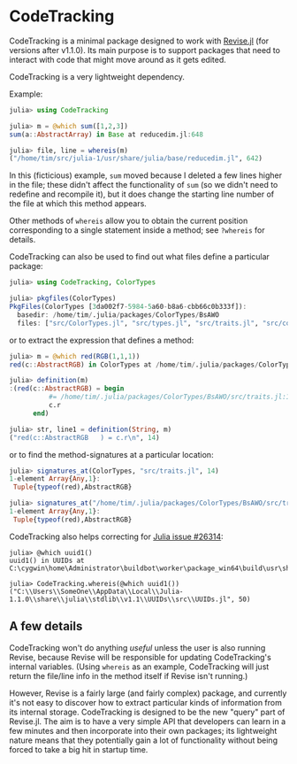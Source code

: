 # CodeTracking

CodeTracking is a minimal package designed to work with
[Revise.jl](https://github.com/timholy/Revise.jl) (for versions after v1.1.0).
Its main purpose is to support packages that need to interact with code that might move
around as it gets edited.

CodeTracking is a very lightweight dependency.

Example:

```julia
julia> using CodeTracking

julia> m = @which sum([1,2,3])
sum(a::AbstractArray) in Base at reducedim.jl:648

julia> file, line = whereis(m)
("/home/tim/src/julia-1/usr/share/julia/base/reducedim.jl", 642)
```

In this (ficticious) example, `sum` moved because I deleted a few lines higher in the file;
these didn't affect the functionality of `sum` (so we didn't need to redefine and recompile it),
but it does change the starting line number of the file at which this method appears.

Other methods of `whereis` allow you to obtain the current position corresponding to a single
statement inside a method; see `?whereis` for details.

CodeTracking can also be used to find out what files define a particular package:

```julia
julia> using CodeTracking, ColorTypes

julia> pkgfiles(ColorTypes)
PkgFiles(ColorTypes [3da002f7-5984-5a60-b8a6-cbb66c0b333f]):
  basedir: /home/tim/.julia/packages/ColorTypes/BsAWO
  files: ["src/ColorTypes.jl", "src/types.jl", "src/traits.jl", "src/conversions.jl", "src/show.jl", "src/operations.jl"]
```

or to extract the expression that defines a method:

```julia
julia> m = @which red(RGB(1,1,1))
red(c::AbstractRGB) in ColorTypes at /home/tim/.julia/packages/ColorTypes/BsAWO/src/traits.jl:14

julia> definition(m)
:(red(c::AbstractRGB) = begin
          #= /home/tim/.julia/packages/ColorTypes/BsAWO/src/traits.jl:14 =#
          c.r
      end)

julia> str, line1 = definition(String, m)
("red(c::AbstractRGB   ) = c.r\n", 14)
```

or to find the method-signatures at a particular location:

```julia
julia> signatures_at(ColorTypes, "src/traits.jl", 14)
1-element Array{Any,1}:
 Tuple{typeof(red),AbstractRGB}

julia> signatures_at("/home/tim/.julia/packages/ColorTypes/BsAWO/src/traits.jl", 14)
1-element Array{Any,1}:
 Tuple{typeof(red),AbstractRGB}
```

CodeTracking also helps correcting for [Julia issue #26314](https://github.com/JuliaLang/julia/issues/26314):

```
julia> @which uuid1()
uuid1() in UUIDs at C:\cygwin\home\Administrator\buildbot\worker\package_win64\build\usr\share\julia\stdlib\v1.1\UUIDs\src\UUIDs.jl:50

julia> CodeTracking.whereis(@which uuid1())
("C:\\Users\\SomeOne\\AppData\\Local\\Julia-1.1.0\\share\\julia\\stdlib\\v1.1\\UUIDs\\src\\UUIDs.jl", 50)
```

## A few details

CodeTracking won't do anything *useful* unless the user is also running Revise,
because Revise will be responsible for updating CodeTracking's internal variables.
(Using `whereis` as an example, CodeTracking will just return the
file/line info in the method itself if Revise isn't running.)

However, Revise is a fairly large (and fairly complex) package, and currently it's not
easy to discover how to extract particular kinds of information from its internal storage.
CodeTracking is designed to be the new "query" part of Revise.jl.
The aim is to have a very simple API that developers can learn in a few minutes and then
incorporate into their own packages; its lightweight nature means that they potentially gain
a lot of functionality without being forced to take a big hit in startup time.
